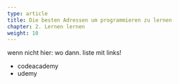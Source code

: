 ```yaml
---
type: article
title: Die besten Adressen um programmieren zu lernen
chapter: 2. Lernen lernen
weight: 10
---
```


wenn nicht hier: wo dann. liste mit links!

- codeacademy
- udemy
